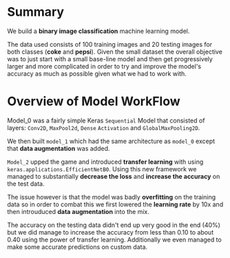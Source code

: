 # Summary
We build a **binary image classification** machine learning model.

The data used consists of 100 training images and 20 testing images for both classes (**coke** and **pepsi**).
Given the small dataset the overall objective was to just start with a small base-line model and then get progressively larger and more complicated in order to try and improve the model's accuracy as much as possible given what we had to work with. 

# Overview of Model WorkFlow

Model_0 was a fairly simple Keras `Sequential` Model that consisted of layers: `Conv2D`, `MaxPool2d`, `Dense` `Activation` and `GlobalMaxPooling2D`. 

We then built `model_1` which had the same architecture as `model_0` except that **data augmentation** was added.

`Model_2` upped the game and introduced **transfer learning** with using `keras.applications.EfficientNetB0`. Using this new framework we managed to substantially **decrease the loss** and **increase the accuracy** on the test data. 

The issue however is that the model was badly **overfitting** on the training data so in order to combat this we first lowered the **learning rate** by 10x and then introuduced **data augmentation** into the mix. 

The accuracy on the testing data didn't end up very good in the end (40%) but we did manage to increase the accuracy from less than 0.10 to about 0.40 using the power of transfer learning. Additionally we even managed to make some accurate predictions on custom data.